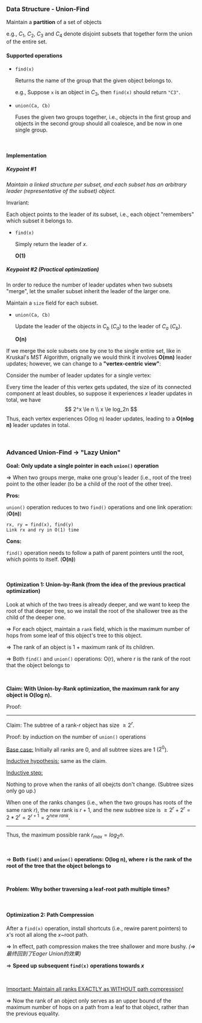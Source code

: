 ### Data Structure - Union-Find

Maintain a **partition** of a set of objects

e.g., $C_1$, $C_2$, $C_3$ and $C_4$ denote disjoint subsets that together form the union of the entire set.

#### Supported operations

* ``find(x)``

  Returns the name of the group that the given object belongs to.

  e.g., Suppose ``x`` is an object in $C_3$, then ``find(x)`` should return ``"C3"``.


* ``union(Ca, Cb)``

  Fuses the given two groups together, i.e., objects in the first group and objects in the second group should all coalesce, and be now in one single group.

<br>

#### Implementation

##### Keypoint #1

*Maintain a linked structure per subset, and each subset has an arbitrary leader (representative of the subset) object.*

Invariant:

Each object points to the leader of its subset, i.e., each object "remembers" which subset it belongs to.

* ``find(x)``

  Simply return the leader of $x$.

  **O(1)**

##### Keypoint #2 (Practical optimization)

In order to reduce the number of leader updates when two subsets "merge", let the smaller subset inherit the leader of the larger one.

Maintain a ``size`` field for each subset.

* ``union(Ca, Cb)``

  Update the leader of the objects in $C_b$ ($C_a$) to the leader of $C_a$ ($C_b$).

  **O(n)**

If we merge the sole subsets one by one to the single entire set, like in Kruskal's MST Algorithm, orignally we would think it involves **O(mn)** leader updates; however, we can change to a **"vertex-centric view"**:

Consider the number of leader updates for a single vertex:

Every time the leader of this vertex gets updated, the size of its connected component at least doubles, so suppose it experiences $x$ leader updates in total, we have
$$
2^x \le n \\
x \le log_2n
$$
Thus, each vertex experiences O(log n) leader updates, leading to a **O(nlog n)** leader updates in total.

<br>

### Advanced Union-Find -> "Lazy Union"

**Goal: Only update a single pointer in each ``union()`` operation**

=> When two groups merge, make one group's leader (i.e., root of the tree) point to the other leader (to be a child of the root of the other tree).

**Pros:**

``union()`` operation reduces to two ``find()`` operations and one link operation: (**O(n)**)

```
rx, ry = find(x), find(y)
Link rx and ry in O(1) time
```

**Cons:**

``find()`` operation needs to follow a path of parent pointers until the root, which points to itself. (**O(n)**)

<br>

#### Optimization 1: Union-by-Rank (from the idea of the previous practical optimization)

Look at which of the two trees is already deeper, and we want to keep the root of that deeper tree, so we install the root of the shallower tree as the child of the deeper one.

=> For each object, maintain a ``rank`` field, which is the maximum number of hops from some leaf of this object's tree to this object.

=> The rank of an object is 1 + maximum rank of its children.

=> Both ``find()`` and ``union()`` operations: O(r), where r is the rank of the root that the object belongs to

<br>

**Claim: With Union-by-Rank optimization, the maximum rank for any object is O(log n).**

Proof:

***

Claim: The subtree of a rank-$r$ object has size $\ge 2^r$.

Proof: by induction on the number of ``union()`` operations

<u>Base case:</u> Initially all ranks are 0, and all subtree sizes are 1 ($2^0$).

<u>Inductive hypothesis:</u> same as the claim.

<u>Inductive step:</u>

Nothing to prove when the ranks of all obejcts don't change. (Subtree sizes only go up.)

When one of the ranks changes (i.e., when the two groups has roots of the same rank $r$), the new rank is $r + 1$, and the new subtree size is $\ge 2^r + 2^r = 2 * 2^r = 2^{r+1} = 2^{new \ rank}$.

***

Thus, the maximum possible rank $r_{max} = log_2 n$.

<br>

=> **Both ``find()`` and ``union()`` operations: O(log n), where r is the rank of the root of the tree that the object belongs to**

<br>

**Problem: Why bother traversing a leaf-root path multiple times?**

<br>

#### Optimization 2: Path Compression

After a ``find(x)`` operation, install shortcuts (i.e., rewire parent pointers) to $x$'s root all along the $x$~root path.

=> In effect, path compression makes the tree shallower and more bushy.   *(=> 最终回到了Eager Union的效果)*

=> **Speed up subsequent ``find(x)`` operations towards $x$**

<br>

<u>Important: Maintain all ranks EXACTLY as WITHOUT path compression!</u>

=> Now the rank of an object only serves as an upper bound of the maximum number of hops on a path from a leaf to that object, rather than the previous equality.
